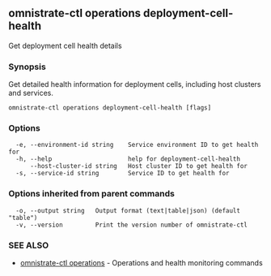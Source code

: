 ## omnistrate-ctl operations deployment-cell-health

Get deployment cell health details

### Synopsis

Get detailed health information for deployment cells, including host clusters and services.

```
omnistrate-ctl operations deployment-cell-health [flags]
```

### Options

```
  -e, --environment-id string    Service environment ID to get health for
  -h, --help                     help for deployment-cell-health
      --host-cluster-id string   Host cluster ID to get health for
  -s, --service-id string        Service ID to get health for
```

### Options inherited from parent commands

```
  -o, --output string   Output format (text|table|json) (default "table")
  -v, --version         Print the version number of omnistrate-ctl
```

### SEE ALSO

- [omnistrate-ctl operations](omnistrate-ctl_operations.md) - Operations and health monitoring commands
